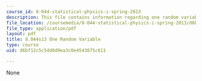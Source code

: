 ```yaml
---
course_id: 8-044-statistical-physics-i-spring-2013
description: This file contains information regarding one random variable.
file_location: /coursemedia/8-044-statistical-physics-i-spring-2013/d6bf12c5c5dd0d9ea3c0e4543875c611_MIT8_044S13_ProbabilityCh1.pdf
file_type: application/pdf
layout: pdf
title: 8.044s13 One Random Variable
type: course
uid: d6bf12c5c5dd0d9ea3c0e4543875c611

---
```

None